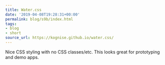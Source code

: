 ```yaml
---
title: Water.css
date: '2019-04-08T19:28:31+00:00'
permalink: blog/s9b/index.html
tags:
- blog
- short
source_url: https://kognise.github.io/water.css/
---
```


Nice CSS styling with no CSS classes/etc. This looks great for prototyping and demo apps.

